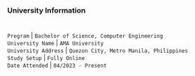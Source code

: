 ### University Information
#

`Program` | `Bachelor of Science, Computer Engineering` <br />
`University Name` | `AMA University` <br />
`University Address` | `Quezon City, Metro Manila, Philippines` <br />
`Study Setup` | `Fully Online` <br />
`Date Attended` | `04/2023 - Present` <br />
